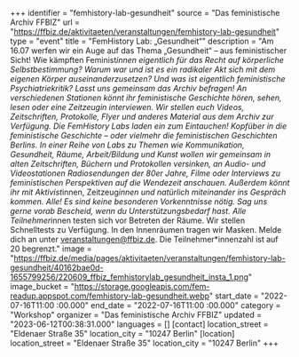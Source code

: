 +++
identifier = "femhistory-lab-gesundheit"
source = "Das feministische Archiv FFBIZ"
url = "https://ffbiz.de/aktivitaeten/veranstaltungen/femhistory-lab-gesundheit"
type = "event"
title = "FemHistory Lab: „Gesundheit“"
description = "Am 16.07 werfen wir ein Auge auf das Thema „Gesundheit“ – aus feministischer Sicht!
Wie kämpften Feminist*innen eigentlich für das Recht auf körperliche Selbstbestimmung? Warum war und ist es ein radikaler Akt sich mit dem eigenen Körper auseinanderzusetzen? Und was ist eigentlich feministische Psychiatriekritik? 
Lasst uns gemeinsam das Archiv befragen! An verschiedenen Stationen könnt ihr feministische Geschichte hören, sehen, lesen oder eine Zeitzeugin interviewen. Wir stellen euch Videos, Zeitschriften, Protokolle, Flyer und anderes Material aus dem Archiv zur Verfügung.
Die FemHistory Labs laden ein zum Eintauchen! Kopfüber in die feministische Geschichte – oder vielmehr die feministischen Geschichten Berlins. In einer Reihe von Labs zu Themen wie Kommunikation, Gesundheit, Räume, Arbeit/Bildung und Kunst wollen wir gemeinsam in alten Zeitschriften, Büchern und Protokollen versinken, an Audio- und Videostationen Radiosendungen der 80er Jahre, Filme oder Interviews zu feministischen Perspektiven auf die Wendezeit anschauen. Außerdem könnt ihr mit Aktivist*innen, Zeitzeug*innen und natürlich miteinander ins Gespräch kommen.
Alle! Es sind keine besonderen Vorkenntnisse nötig. Sag uns gerne vorab Bescheid, wenn du Unterstützungsbedarf hast.
Alle Teilnehmer*innen testen sich vor Betreten der Räume. Wir stellen Schnelltests zu Verfügung. In den Innenräumen tragen wir Masken.
Melde dich an unter veranstaltungen@ffbiz.de. Die Teilnehmer*innenzahl ist auf 20 begrenzt."
image = "https://ffbiz.de/media/pages/aktivitaeten/veranstaltungen/femhistory-lab-gesundheit/40162bae0d-1655799256/220609_ffbiz_femhistorylab_gesundheit_insta_1.png"
image_bucket = "https://storage.googleapis.com/fem-readup.appspot.com/femhistory-lab-gesundheit.webp"
start_date = "2022-07-16T11:00 :00.000"
end_date = "2022-07-16T11:00 :00.000"
category = "Workshop"
organizer = "Das feministische Archiv FFBIZ"
updated = "2023-06-12T00:38:31.000"
languages = []
[contact]
location_street = "Eldenaer Straße 35"
location_city = "10247 Berlin"
[location]
location_street = "Eldenaer Straße 35"
location_city = "10247 Berlin"
+++